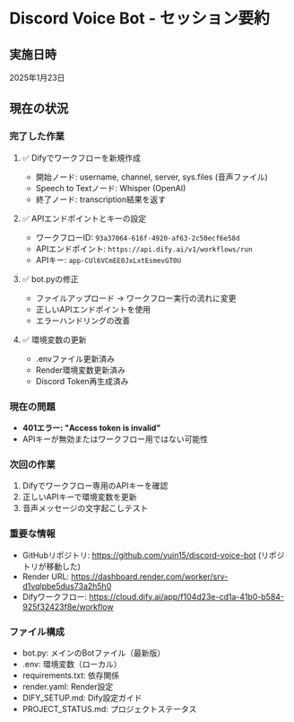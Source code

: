 # Discord Voice Bot - セッション要約

## 実施日時
2025年1月23日

## 現在の状況

### 完了した作業
1. ✅ Difyでワークフローを新規作成
   - 開始ノード: username, channel, server, sys.files (音声ファイル)
   - Speech to Textノード: Whisper (OpenAI)
   - 終了ノード: transcription結果を返す

2. ✅ APIエンドポイントとキーの設定
   - ワークフローID: `93a37064-616f-4920-af63-2c50ecf6e58d`
   - APIエンドポイント: `https://api.dify.ai/v1/workflows/run`
   - APIキー: `app-CUl6VCmEE0JxLxtEsmevGT0U`

3. ✅ bot.pyの修正
   - ファイルアップロード → ワークフロー実行の流れに変更
   - 正しいAPIエンドポイントを使用
   - エラーハンドリングの改善

4. ✅ 環境変数の更新
   - .envファイル更新済み
   - Render環境変数更新済み
   - Discord Token再生成済み

### 現在の問題
- **401エラー: "Access token is invalid"**
- APIキーが無効またはワークフロー用ではない可能性

### 次回の作業
1. Difyでワークフロー専用のAPIキーを確認
2. 正しいAPIキーで環境変数を更新
3. 音声メッセージの文字起こしテスト

### 重要な情報
- GitHubリポジトリ: https://github.com/yuin15/discord-voice-bot (リポジトリが移動した)
- Render URL: https://dashboard.render.com/worker/srv-d1vqlpbe5dus73a2h5h0
- Difyワークフロー: https://cloud.dify.ai/app/f104d23e-cd1a-41b0-b584-925f32423f8e/workflow

### ファイル構成
- bot.py: メインのBotファイル（最新版）
- .env: 環境変数（ローカル）
- requirements.txt: 依存関係
- render.yaml: Render設定
- DIFY_SETUP.md: Dify設定ガイド
- PROJECT_STATUS.md: プロジェクトステータス